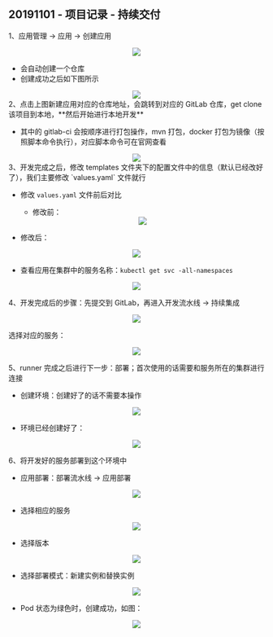 ## 20191101 - 项目记录 - 持续交付

1、应用管理 -> 应用 -> 创建应用

<div align=center><img src="https://mortre-picgo.oss-cn-beijing.aliyuncs.com/20191101111809.png"/></div>


- 会自动创建一个仓库
- 创建成功之后如下图所示

<div align=center><img src="https://mortre-picgo.oss-cn-beijing.aliyuncs.com/20191101111950.png"/></div>
2、点击上图新建应用对应的仓库地址，会跳转到对应的 GitLab 仓库，get clone 该项目到本地，**然后开始进行本地开发**

- 其中的 gitlab-ci 会按顺序进行打包操作，mvn 打包，docker 打包为镜像（按照脚本命令执行），对应脚本命令可在官网查看

<div align=center><img src="https://mortre-picgo.oss-cn-beijing.aliyuncs.com/20191101112747.png"/></div>
3、开发完成之后，修改 templates 文件夹下的配置文件中的信息（默认已经改好了），我们主要修改 `values.yaml` 文件就行

- 修改 `values.yaml` 文件前后对比

  - 修改前：

  <div align=center><img src="https://mortre-picgo.oss-cn-beijing.aliyuncs.com/20191101113321.png"/></div>
- 修改后：
  
<div align=center><img src="https://mortre-picgo.oss-cn-beijing.aliyuncs.com/20191101113158.png"/></div>
  
- 查看应用在集群中的服务名称：`kubectl get svc -all-namespaces`

<div align=center><img src="https://mortre-picgo.oss-cn-beijing.aliyuncs.com/20191101113022.png"/></div>

4、开发完成后的步骤：先提交到 GitLab，再进入开发流水线 -> 持续集成

<div align=center><img src="https://mortre-picgo.oss-cn-beijing.aliyuncs.com/20191101113452.png"/></div>

选择对应的服务：

<div align=center><img src="https://mortre-picgo.oss-cn-beijing.aliyuncs.com/20191101113621.png"/></div>

5、runner 完成之后进行下一步：部署；首次使用的话需要和服务所在的集群进行连接

- 创建环境：创建好了的话不需要本操作

<div align=center><img src="https://mortre-picgo.oss-cn-beijing.aliyuncs.com/20191101113935.png"/></div>

- 环境已经创建好了：

<div align=center><img src="https://mortre-picgo.oss-cn-beijing.aliyuncs.com/20191101114042.png"/></div>

6、将开发好的服务部署到这个环境中

- 应用部署：部署流水线 -> 应用部署

<div align=center><img src="https://mortre-picgo.oss-cn-beijing.aliyuncs.com/20191101115143.png"/></div>

- 选择相应的服务

<div align=center><img src="https://mortre-picgo.oss-cn-beijing.aliyuncs.com/20191101114406.png"/></div>

- 选择版本

<div align=center><img src="https://mortre-picgo.oss-cn-beijing.aliyuncs.com/20191101114505.png"/></div>

- 选择部署模式：新建实例和替换实例

<div align=center><img src="https://mortre-picgo.oss-cn-beijing.aliyuncs.com/20191101114548.png"/></div>

- Pod 状态为绿色时，创建成功，如图：

<div align=center><img src="https://mortre-picgo.oss-cn-beijing.aliyuncs.com/20191101114700.png"/></div>

